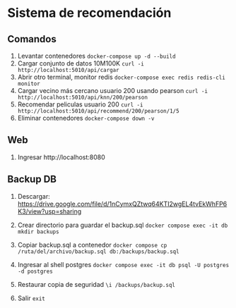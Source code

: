 # Sistema de recomendación

## Comandos

1. Levantar contenedores `docker-compose up -d --build`
2. Cargar conjunto de datos 10M100K `curl -i http://localhost:5010/api/cargar`
3. Abrir otro terminal, monitor redis `docker-compose exec redis redis-cli monitor`
4. Cargar vecino más cercano usuario 200 usando pearson `curl -i http://localhost:5010/api/knn/200/pearson`
5. Recomendar peliculas usuario 200 `curl -i http://localhost:5010/api/recommend/200/pearson/1/5`
6. Eliminar contenedores `docker-compose down -v`

## Web

1. Ingresar http://localhost:8080

## Backup DB

1. Descargar: https://drive.google.com/file/d/1nCymxQZtwq64KTI2wgEL4tvEkWhFP6K3/view?usp=sharing

2. Crear directorio para guardar el backup.sql `docker compose exec -it db mkdir backups`

3. Copiar backup.sql a contenedor `docker compose cp /ruta/del/archivo/backup.sql db:/backups/backup.sql`

4. Ingresar al shell postgres `docker compose exec -it db psql -U postgres -d postgres`

5. Restaurar copia de seguridad `\i /backups/backup.sql`

6. Salir `exit`
